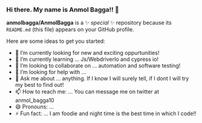 ### Hi there. My name is Anmol Bagga!! 👋

**anmolbagga/AnmolBagga** is a ✨ _special_ ✨ repository because its `README.md` (this file) appears on your GitHub profile.

Here are some ideas to get you started:

- 🔭 I’m currently looking for new and exciting oppurtunities!
- 🌱 I’m currently learning ... Js/WebdriverIo and cypress io!
- 👯 I’m looking to collaborate on ... automation and software testing!
- 🤔 I’m looking for help with ... 
- 💬 Ask me about ... anything. If I know I will surely tell, if I dont I will try my best to find out!
- 📫 How to reach me: ... You can message me on twitter at anmol_bagga10
- 😄 Pronouns: ...
- ⚡ Fun fact: ... I am foodie and night time is the best time in which I code!!
